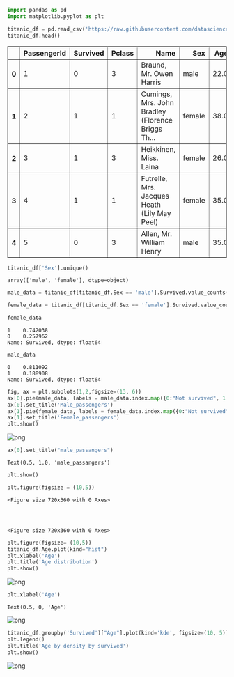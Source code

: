 ```python
import pandas as pd
import matplotlib.pyplot as plt
```


```python
titanic_df = pd.read_csv('https://raw.githubusercontent.com/datasciencedojo/datasets/master/titanic.csv')
titanic_df.head()
```




<div>
<style scoped>
    .dataframe tbody tr th:only-of-type {
        vertical-align: middle;
    }

    .dataframe tbody tr th {
        vertical-align: top;
    }

    .dataframe thead th {
        text-align: right;
    }
</style>
<table border="1" class="dataframe">
  <thead>
    <tr style="text-align: right;">
      <th></th>
      <th>PassengerId</th>
      <th>Survived</th>
      <th>Pclass</th>
      <th>Name</th>
      <th>Sex</th>
      <th>Age</th>
      <th>SibSp</th>
      <th>Parch</th>
      <th>Ticket</th>
      <th>Fare</th>
      <th>Cabin</th>
      <th>Embarked</th>
    </tr>
  </thead>
  <tbody>
    <tr>
      <th>0</th>
      <td>1</td>
      <td>0</td>
      <td>3</td>
      <td>Braund, Mr. Owen Harris</td>
      <td>male</td>
      <td>22.0</td>
      <td>1</td>
      <td>0</td>
      <td>A/5 21171</td>
      <td>7.2500</td>
      <td>NaN</td>
      <td>S</td>
    </tr>
    <tr>
      <th>1</th>
      <td>2</td>
      <td>1</td>
      <td>1</td>
      <td>Cumings, Mrs. John Bradley (Florence Briggs Th...</td>
      <td>female</td>
      <td>38.0</td>
      <td>1</td>
      <td>0</td>
      <td>PC 17599</td>
      <td>71.2833</td>
      <td>C85</td>
      <td>C</td>
    </tr>
    <tr>
      <th>2</th>
      <td>3</td>
      <td>1</td>
      <td>3</td>
      <td>Heikkinen, Miss. Laina</td>
      <td>female</td>
      <td>26.0</td>
      <td>0</td>
      <td>0</td>
      <td>STON/O2. 3101282</td>
      <td>7.9250</td>
      <td>NaN</td>
      <td>S</td>
    </tr>
    <tr>
      <th>3</th>
      <td>4</td>
      <td>1</td>
      <td>1</td>
      <td>Futrelle, Mrs. Jacques Heath (Lily May Peel)</td>
      <td>female</td>
      <td>35.0</td>
      <td>1</td>
      <td>0</td>
      <td>113803</td>
      <td>53.1000</td>
      <td>C123</td>
      <td>S</td>
    </tr>
    <tr>
      <th>4</th>
      <td>5</td>
      <td>0</td>
      <td>3</td>
      <td>Allen, Mr. William Henry</td>
      <td>male</td>
      <td>35.0</td>
      <td>0</td>
      <td>0</td>
      <td>373450</td>
      <td>8.0500</td>
      <td>NaN</td>
      <td>S</td>
    </tr>
  </tbody>
</table>
</div>




```python
titanic_df['Sex'].unique()
```




    array(['male', 'female'], dtype=object)




```python
male_data = titanic_df[titanic_df.Sex == 'male'].Survived.value_counts(normalize = True)
```


```python
female_data = titanic_df[titanic_df.Sex == 'female'].Survived.value_counts(normalize = True)
```


```python
female_data
```




    1    0.742038
    0    0.257962
    Name: Survived, dtype: float64




```python
male_data
```




    0    0.811092
    1    0.188908
    Name: Survived, dtype: float64




```python
fig, ax = plt.subplots(1,2,figsize=(13, 6))
ax[0].pie(male_data, labels = male_data.index.map({0:"Not survived", 1:"Survived"}), autopct='%1.1f%%')
ax[0].set_title('Male_passengers')
ax[1].pie(female_data, labels = female_data.index.map({0:"Not survived", 1:"Survived"}), autopct='%1.1f%%')
ax[1].set_title('Female_passengers')
plt.show()
```


    
![png](output_7_0.png)
    



```python
ax[0].set_title("male_passangers")
```




    Text(0.5, 1.0, 'male_passangers')




```python
plt.show()
```


```python
plt.figure(figsize = (10,5))
```




    <Figure size 720x360 with 0 Axes>




    <Figure size 720x360 with 0 Axes>



```python
plt.figure(figsize= (10,5))
titanic_df.Age.plot(kind="hist")
plt.xlabel('Age')
plt.title('Age distribution')
plt.show()

```


    
![png](output_11_0.png)
    



```python
plt.xlabel('Age')
```




    Text(0.5, 0, 'Age')




    
![png](output_12_1.png)
    



```python
titanic_df.groupby('Survived')["Age"].plot(kind='kde', figsize=(10, 5))
plt.legend()
plt.title('Age by density by survived')
plt.show()
```


    
![png](output_13_0.png)
    



```python

```

